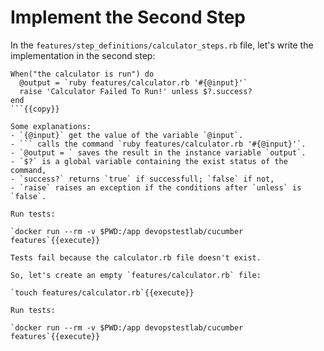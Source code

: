# Implement the Second Step

In the `features/step_definitions/calculator_steps.rb` file, let's write the implementation in the second step:

```
When("the calculator is run") do
  @output = `ruby features/calculator.rb '#{@input}'`
  raise 'Calculator Failed To Run!' unless $?.success?
end
```{{copy}}

Some explanations:
- `{@input}` get the value of the variable `@input`.
- ``` calls the command `ruby features/calculator.rb '#{@input}'`.
- `@output = ` saves the result in the instance variable `output`.
- `$?` is a global variable containing the exist status of the command,
- `success?` returns `true` if successfull; `false` if not,
- `raise` raises an exception if the conditions after `unless` is `false`.

Run tests:

`docker run --rm -v $PWD:/app devopstestlab/cucumber features`{{execute}}

Tests fail because the calculator.rb file doesn't exist.

So, let's create an empty `features/calculator.rb` file:

`touch features/calculator.rb`{{execute}}

Run tests:

`docker run --rm -v $PWD:/app devopstestlab/cucumber features`{{execute}}

